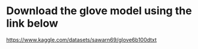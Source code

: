 # Download the glove model using the link below

https://www.kaggle.com/datasets/sawarn69/glove6b100dtxt